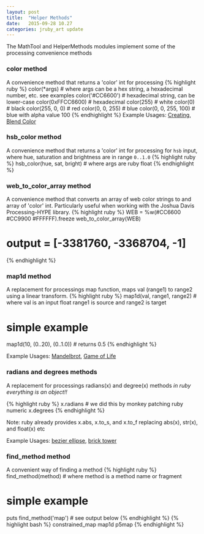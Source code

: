 ```yaml
---
layout: post
title:  "Helper Methods"
date:   2015-09-28 10.27
categories: jruby_art update
---
```


The MathTool and HelperMethods modules implement some of the processing convenience methods

### color method
A convenience method that returns a 'color' int for processing
{% highlight ruby %}
color(*args)           # where args can be a hex string, a hexadecimal number, etc. see examples
color('#CC6600')       # hexadecimal string, can be lower-case
color(0xFFCC6600)      # hexadecimal
color(255)             # white
color(0)               # black
color(255, 0, 0)       # red
color(0, 0, 255)       # blue
color(0, 0, 255, 100)  # blue with alpha value 100
{% endhighlight %}
Example Usages: [Creating][color], [Blend Color][blend_color]

### hsb_color method
A convenience method that returns a 'color' int for processing for `hsb` input, where hue, saturation and brightness are in range `0..1.0`
{% highlight ruby %}
hsb_color(hue, sat, bright) # where args are ruby float
{% endhighlight %}

### web_to_color_array method
A convenience method that converts an array of web color strings to and array of 'color' int. Particularly useful when working with the Joshua Davis Processing-HYPE library.
{% highlight ruby %}
WEB = %w(#CC6600 #CC9900 #FFFFFF).freeze
web_to_color_array(WEB)
# output = [-3381760, -3368704, -1]
{% endhighlight %}

### map1d method
A replacement for processings map function, maps val (range1) to range2 using a linear transform.
{% highlight ruby %}
map1d(val, range1, range2) # where val is an input float range1 is source and range2 is target
# simple example
map1d(10, (0..20), (0..1.0)) # returns 0.5
{% endhighlight %}

Example Usages: [Mandelbrot][mandelbrot], [Game of Life][conway]

### radians and degrees methods
A replacement for processings radians(x) and degree(x) methods _in ruby everything is an object!!_

{% highlight ruby %}
x.radians # we did this by monkey patching ruby numeric
x.degrees 
{% endhighlight %}

Note: ruby already provides x.abs, x.to_s, and x.to_f replacing abs(x), str(x), and float(x) etc 

Example Usages:
[bezier ellipse][bezier], [brick tower][brick_tower]

### find_method method
A convenient way of finding a method
{% highlight ruby %}
find_method(method) # where method is a method name or fragment
# simple example
puts find_method('map') # see output below
{% endhighlight %}
{% highlight bash %}
constrained_map
map1d
p5map
{% endhighlight %}

[bezier]:https://github.com/ruby-processing/samples4ruby-processing3/blob/master/processing_app/basics/form/bezier_ellipse.rb
[brick_tower]:https://github.com/ruby-processing/samples4ruby-processing3/blob/master/processing_app/basics/form/brick_tower.rb
[mandelbrot]:https://github.com/ruby-processing/samples4ruby-processing3/blob/master/contributed/mandelbrot.rb
[conway]:https://github.com/ruby-processing/samples4ruby-processing3/blob/master/processing_app/topics/shaders/conway.rb
[color]:https://github.com/ruby-processing/samples4ruby-processing3/blob/master/processing_app/basics/color/creating.rb
[blend_color]:https://github.com/ruby-processing/samples4ruby-processing3/blob/master/processing_app/basics/color/blend_color.rb
